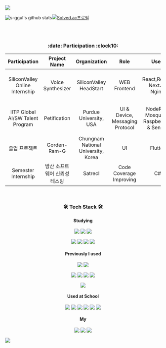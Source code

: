 
<img src="https://capsule-render.vercel.app/api?type=rect&color=timeGradient&height=150&section=header&text=Sunghan&%20render&fontSize=90"/>

<p align="center">

![s-ggul's github stats](https://github-readme-stats.vercel.app/api?username=s-ggul&show_icons=true&theme=react)[![Solved.ac프로필](http://mazassumnida.wtf/api/pastel/generate_badge?boj=dkeya)](https://solved.ac/dkeya)  
  
</p> 

<br />
<br />
<h3 align="center"><b> :date: Participation :clock10: </b></h3>

|Participation|Project Name|Organization|Role|Used|Period|
|:----:|:-------:|:-------:|:----:|:----:|:----:|
|SiliconValley Online Internship | Voice Synthesizer |SiliconValley HeadStart |WEB Frontend |React,Redux, NextJs, NginX|2021-07-05 ~ 2021-07-30|
|IITP Global AI/SW Talent Program | Petification|Purdue University, USA | UI & Device, Messaging Protocol|NodeRed, Mosquitto, RaspberryPi & Sensor|2021-12-31 ~ 2022-02-27|
|졸업 프로젝트| Gorden-Ram-G | Chungnam National University, Korea |UI |Flutter|2022-03-02 ~ ing|
|Semester Internship| 방산 소프트웨어 신뢰성 테스팅 | SatrecI |Code Coverage Improving|C#|2022-03-07 ~ ing|

<br />

<h3 align="center"><b>🛠 Tech Stack 🛠</b></h3>
<h4 align="center"><b>Studying</b></h4>
<p align="center">
<img src="https://img.shields.io/badge/Flutter-c7cdd4?style=flat-square&logo=Flutter&logoColor=00aaff"/>
<img src="https://img.shields.io/badge/Kotlin-227ce3?style=flat-square&logo=Kotlin&logoColor=orange"/>
<img src="https://img.shields.io/badge/C%23-3fe322?style=flat-square&logo=Csharp&logoColor=white"/>  
</p>

<p align="center">
<img src="https://img.shields.io/badge/React-61DAFB?style=flat-square&logo=React&logoColor=white"/>
<img src="https://img.shields.io/badge/Redux-764ABC?style=flat-square&logo=Redux&logoColor=white"/>
<img src="https://img.shields.io/badge/NGINX-009639?style=flat-square&logo=NGINX&logoColor=white"/>
<img src="https://img.shields.io/badge/Node.js-339933?style=flat-square&logo=Node.js&logoColor=white"/>
</p>

<h4 align="center">Previously I used</h4>
<p align="center">
<img src="https://img.shields.io/badge/Java-007396?style=flat-square&logo=Java&logoColor=white"/>
<img src="https://img.shields.io/badge/Python-3776AB?style=flat-square&logo=Python&logoColor=white"/>
</p>

<p align="center">
<img src="https://img.shields.io/badge/JavaScript-F7DF1E?style=flat-square&logo=JavaScript&logoColor=white"/>
<img src="https://img.shields.io/badge/HTML-E34F26?style=flat-square&logo=HTML&logoColor=white"/>
<img src="https://img.shields.io/badge/CSS3-1572B6?style=flat-square&logo=CSS3&logoColor=white"/>
<img src="https://img.shields.io/badge/Bootstrap-7952B3?style=flat-square&logo=Bootstrap&logoColor=white"/>  
</p>

<p align="center">
<img src="https://img.shields.io/badge/Docker-2496ED?style=flat-square&logo=Docker&logoColor=white"/>
</p>

<h4 align="center">Used at School</h4>
<p align="center">
<img src="https://img.shields.io/badge/Spring-003300?style=flat-square&logo=Spring&logoColor=lightgreen"/>
<img src="https://img.shields.io/badge/Linux-FCC624?style=flat-square&logo=Linux&logoColor=white"/>
<img src="https://img.shields.io/badge/Ubuntu-E95420?style=flat-square&logo=Ubuntu&logoColor=white"/>
<img src="https://img.shields.io/badge/Ocaml-000000?style=flat-square&logo=Ocaml&logoColor=yellow"/>
<img src="https://img.shields.io/badge/C-A8B9CC?style=flat-square&logo=C&logoColor=white"/>
<img src="https://img.shields.io/badge/C++-00599C?style=flat-square&logo=C%2B%2B&logoColor=white"/>
</p>

<h4 align="center"> My </h4>
<p align="center">
<a href="https://velog.io/@k0s0a7"><img src="https://img.shields.io/badge/Velog-66FFCC?style=flat-square&logo=Vimeo&logoColor=white"/></a>
<a href="https://github.com/s-ggul/TIL"><img src="https://img.shields.io/badge/TIL-e195ed?style=flat-square&logo=Github&logoColor=black"/></a>
<a href="https://github.com/s-ggul/TIL"><img src="https://img.shields.io/badge/T-Story-e195ed?style=flat-square&logo=Tstory&logoColor=black"/></a>
</p>
<img src="https://capsule-render.vercel.app/api?type=rect&color=timeGradient&height=100&section=footer&%20render&fontSize=90"/>
